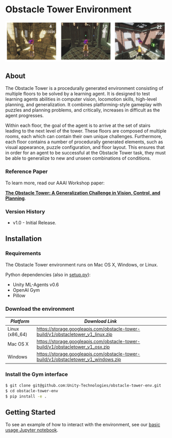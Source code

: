 # Obstacle Tower Environment

![alt text](banner.png "Obstacle Tower")

## About

The Obstacle Tower is a procedurally generated environment consisting of multiple floors to be solved by a learning agent. It is designed to test learning agents abilities in computer vision, locomotion skills, high-level planning, and generalization. It combines platforming-style gameplay with puzzles and planning problems, and critically, increases in difficult as the agent progresses.

Within each floor, the goal of the agent is to arrive at the set of stairs leading to the next level of the tower. These floors are composed of multiple rooms, each which can contain their own unique challenges. Furthermore, each floor contains a number of procedurally generated elements, such as visual appearance, puzzle configuration, and floor layout. This ensures that in order for an agent to be successful at the Obstacle Tower task, they must be able to generalize to new and unseen combinations of conditions.

### Reference Paper

To learn more, read our AAAI Workshop paper:

[**The Obstacle Tower: A Generalization Challenge in Vision, Control, and Planning**](https://storage.googleapis.com/obstacle-tower-build/Obstacle_Tower_Paper_Final.pdf).

### Version History

* v1.0 - Initial Release.

## Installation

### Requirements

The Obstacle Tower environment runs on Mac OS X, Windows, or Linux.

Python dependencies (also in [setup.py](https://github.com/Unity-Technologies/obstacle-tower-env/blob/master/setup.py)):
* Unity ML-Agents v0.6
* OpenAI Gym
* Pillow

### Download the environment

| *Platform*     | *Download Link*                                                                     |
| --- | --- |
| Linux (x86_64) | https://storage.googleapis.com/obstacle-tower-build/v1/obstacletower_v1_linux.zip   |
| Mac OS X       | https://storage.googleapis.com/obstacle-tower-build/v1/obstacletower_v1_osx.zip     |
| Windows        | https://storage.googleapis.com/obstacle-tower-build/v1/obstacletower_v1_windows.zip |

### Install the Gym interface

```bash
$ git clone git@github.com:Unity-Technologies/obstacle-tower-env.git
$ cd obstacle-tower-env
$ pip install -e .
```

## Getting Started

To see an example of how to interact with the environment, see our [basic usage Jupyter notebook](examples/basic_usage.ipynb).